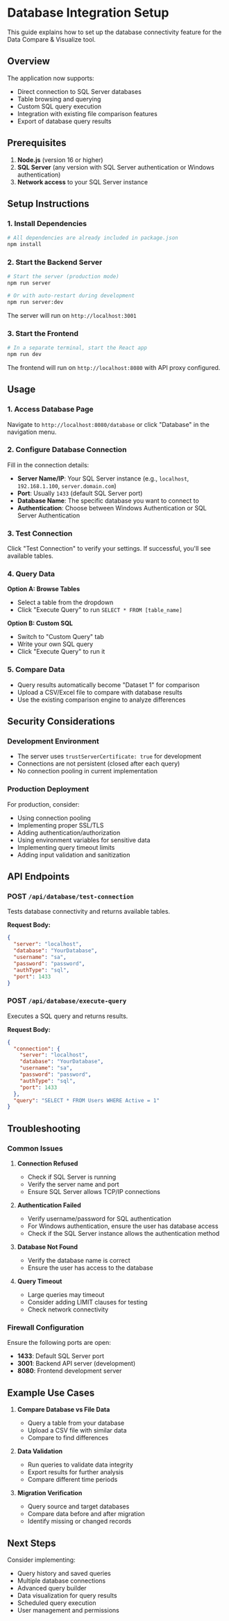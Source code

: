 # Database Integration Setup

This guide explains how to set up the database connectivity feature for the Data Compare & Visualize tool.

## Overview

The application now supports:
- Direct connection to SQL Server databases
- Table browsing and querying
- Custom SQL query execution
- Integration with existing file comparison features
- Export of database query results

## Prerequisites

1. **Node.js** (version 16 or higher)
2. **SQL Server** (any version with SQL Server authentication or Windows authentication)
3. **Network access** to your SQL Server instance

## Setup Instructions

### 1. Install Dependencies

```bash
# All dependencies are already included in package.json
npm install
```

### 2. Start the Backend Server

```bash
# Start the server (production mode)
npm run server

# Or with auto-restart during development
npm run server:dev
```

The server will run on `http://localhost:3001`

### 3. Start the Frontend

```bash
# In a separate terminal, start the React app
npm run dev
```

The frontend will run on `http://localhost:8080` with API proxy configured.

## Usage

### 1. Access Database Page

Navigate to `http://localhost:8080/database` or click "Database" in the navigation menu.

### 2. Configure Database Connection

Fill in the connection details:
- **Server Name/IP**: Your SQL Server instance (e.g., `localhost`, `192.168.1.100`, `server.domain.com`)
- **Port**: Usually `1433` (default SQL Server port)
- **Database Name**: The specific database you want to connect to
- **Authentication**: Choose between Windows Authentication or SQL Server Authentication

### 3. Test Connection

Click "Test Connection" to verify your settings. If successful, you'll see available tables.

### 4. Query Data

**Option A: Browse Tables**
- Select a table from the dropdown
- Click "Execute Query" to run `SELECT * FROM [table_name]`

**Option B: Custom SQL**
- Switch to "Custom Query" tab
- Write your own SQL query
- Click "Execute Query" to run it

### 5. Compare Data

- Query results automatically become "Dataset 1" for comparison
- Upload a CSV/Excel file to compare with database results
- Use the existing comparison engine to analyze differences

## Security Considerations

### Development Environment
- The server uses `trustServerCertificate: true` for development
- Connections are not persistent (closed after each query)
- No connection pooling in current implementation

### Production Deployment
For production, consider:
- Using connection pooling
- Implementing proper SSL/TLS
- Adding authentication/authorization
- Using environment variables for sensitive data
- Implementing query timeout limits
- Adding input validation and sanitization

## API Endpoints

### POST `/api/database/test-connection`
Tests database connectivity and returns available tables.

**Request Body:**
```json
{
  "server": "localhost",
  "database": "YourDatabase",
  "username": "sa",
  "password": "password",
  "authType": "sql",
  "port": 1433
}
```

### POST `/api/database/execute-query`
Executes a SQL query and returns results.

**Request Body:**
```json
{
  "connection": {
    "server": "localhost",
    "database": "YourDatabase",
    "username": "sa",
    "password": "password",
    "authType": "sql",
    "port": 1433
  },
  "query": "SELECT * FROM Users WHERE Active = 1"
}
```

## Troubleshooting

### Common Issues

1. **Connection Refused**
   - Check if SQL Server is running
   - Verify the server name and port
   - Ensure SQL Server allows TCP/IP connections

2. **Authentication Failed**
   - Verify username/password for SQL authentication
   - For Windows authentication, ensure the user has database access
   - Check if the SQL Server instance allows the authentication method

3. **Database Not Found**
   - Verify the database name is correct
   - Ensure the user has access to the database

4. **Query Timeout**
   - Large queries may timeout
   - Consider adding LIMIT clauses for testing
   - Check network connectivity

### Firewall Configuration

Ensure the following ports are open:
- **1433**: Default SQL Server port
- **3001**: Backend API server (development)
- **8080**: Frontend development server

## Example Use Cases

1. **Compare Database vs File Data**
   - Query a table from your database
   - Upload a CSV file with similar data
   - Compare to find differences

2. **Data Validation**
   - Run queries to validate data integrity
   - Export results for further analysis
   - Compare different time periods

3. **Migration Verification**
   - Query source and target databases
   - Compare data before and after migration
   - Identify missing or changed records

## Next Steps

Consider implementing:
- Query history and saved queries
- Multiple database connections
- Advanced query builder
- Data visualization for query results
- Scheduled query execution
- User management and permissions
